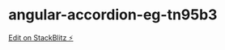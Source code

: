 # angular-accordion-eg-tn95b3

[Edit on StackBlitz ⚡️](https://stackblitz.com/edit/angular-accordion-eg-tn95b3)